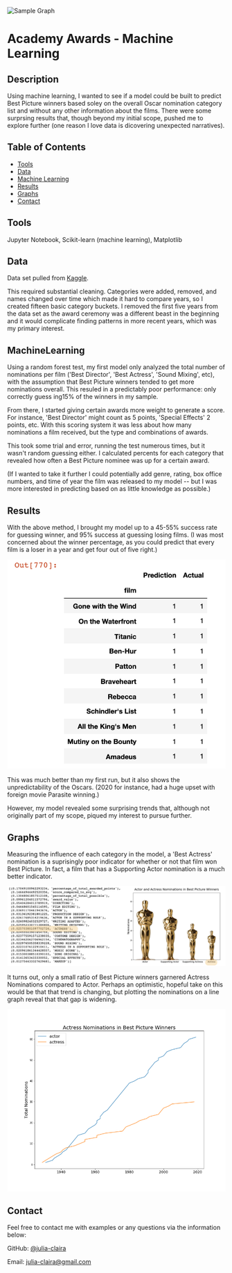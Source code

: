 ![Sample Graph](Resources/logo.png)

# Academy Awards - Machine Learning

## Description 

Using machine learning, I wanted to see if a model could be built to predict Best Picture winners based soley on the overall Oscar nomination category list and without any other information about the films. There were some surprsing results that,  though beyond my initial scope, pushed me to explore further (one reason I love data is dicovering unexpected narratives).



## Table of Contents

* [Tools](#Tools)
* [Data](#Data)
* [Machine Learning](#MachineLearning)
* [Results](#Results)
* [Graphs](#Graphs)
* [Contact](#Contact)



## Tools

Jupyter Notebook, Scikit-learn (machine learning), Matplotlib



## Data

Data set pulled from [Kaggle](https://https://www.kaggle.com/unanimad/the-oscar-award). 

This required substantial cleaning. Categories were added, removed, and names changed over time which made it hard to compare years, so I created fifteen basic category buckets. I removed the first five years from the data set as the award ceremony was a different beast in the beginning and it would complicate finding patterns in more recent years, which was my primary interest.



## MachineLearning
Using a random forest test, my first model only analyzed the total number of nominations per film ('Best Director', 'Best Actress', 'Sound Mixing', etc), with the assumption that Best Picture winners tended to get more nominations overall. This resuled in a predictably poor performance: only correctly guess ing15% of the winners in my sample. 

From there, I started giving certain awards more weight to generate a score. For instance, 'Best Director' might count as 5 points, 'Special Effects' 2 points, etc. With this scoring system it was less about how many nominations a film received, but the type and combinations of awards.

This took some trial and error, running the test numerous times, but it wasn't random guessing either. I calculated percents for each category that revealed how often a Best Picture nominee was up for a certain award.

(If I wanted to take it further I could potentially add genre, rating, box office numbers, and time of year the film was released to my model -- but I was more interested in predicting based on as little knowledge as possible.)



## Results

With the above method, I brought my model up to a 45-55% success rate for guessing winner, and 95% success at guessing losing films.  (I was most concerned about the winner percentage, as you could predict that every film is a loser in a year and get four out of five right.)

![Sample Graph](Resources/prediction_oscar.png)

This was much better than my first run, but it also shows the unpredictability of the Oscars. (2020 for instance, had a huge upset with foreign movie Parasite winning.)

However, my model revealed some surprising trends that, although not originally part of my scope, piqued my interest to pursue further.



## Graphs

Measuring the influence of each category in the model, a 'Best Actress' nomination is a suprisingly poor indicator for whether or not that film won Best Picture. In fact, a film that has a Supporting Actor nomination is a much better indicator.

![Sample Graph](Resources/actor_nom_trophy_graph_influence.jpg)

It turns out, only a small ratio of Best Picture winners garnered Actress Nominations compared to Actor. Perhaps an optimistic, hopeful take on this would be that that trend is changing, but plotting the nominations on a line graph reveal that that gap is widening.

![Sample Graph](Resources/actor_nom_line.png)



## Contact

Feel free to contact me with examples or any questions via the information below:

GitHub: [@julia-claira](https://api.github.com/users/julia-claira)

Email: julia-claira@gmail.com
